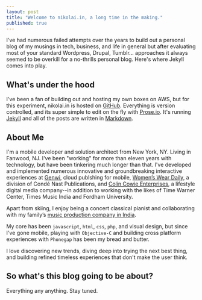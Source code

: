 ```yaml
---
layout: post
title: "Welcome to nikolai.in, a long time in the making."
published: true
---
```


I've had numerous failed attempts over the years to build out a personal blog of my musings in tech, business, and life in general but after evaluating most of your standard Wordpress, Drupal, Tumblr... approaches it always seemed to be overkill for a no-thrills personal blog. Here's where Jekyll comes into play.

What's under the hood
---------------------
I've been a fan of building out and hosting my own boxes on AWS, but for this experiment, nikolai.in is hosted on [GitHub](http://pages.github.com). Everything is version controlled, and its super simple to edit on the fly with [Prose.io](http://prose.io). It's running [Jekyll](https://github.com/mojombo/jekyll/) and all of the posts are written in [Markdown](http://daringfireball.net/projects/markdown/).

About Me
--------
I'm a mobile developer and solution architect from New York, NY. Living in Fanwood, NJ. I've been "working" for more than eleven years with technology, but have been tinkering much longer than that. I've developed and implemented numerous innovative and groundbreaking interactive experiences at [Genwi](http://genwi.com), cloud publshing for mobile, [Women’s Wear Daily](http://wwd.com), a division of Condé Nast Publications, and [Colin Cowie Enterprises](http://colincowieweddings.com), a lifestyle digital media company--in addition to working with the likes of Time Warner Center, Times Music India and Fordham University. 

Apart from skiing, I enjoy being a concert classical pianist and collaborating with my family’s [music production company in India](http://www.morescape.com).

My core has been `javascript`, `html`, `css`, `php`, and visual design, but since I've gone mobile, playing with `Objective-C` and building cross platform experiences with `Phonegap` has been my bread and butter.

I love discovering new trends, diving deep into trying the next best thing, and building refined timeless experiences that don't make the user think.

So what's this blog going to be about?
--------------------------------------
Everything any anything. Stay tuned.